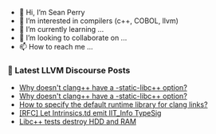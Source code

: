 - 👋 Hi, I’m Sean Perry
- 👀 I’m interested in compilers (c++, COBOL, llvm)
- 🌱 I’m currently learning ...
- 💞️ I’m looking to collaborate on ...
- 📫 How to reach me ...

<!---
s66perry/s66perry is a ✨ special ✨ repository because its `README.md` (this file) appears on your GitHub profile.
You can click the Preview link to take a look at your changes.
--->
### 📕 Latest LLVM Discourse Posts

<!-- DISCOURSE-LLVM:START -->
- [Why doesn&#39;t clang++ have a -static-libc++ option?](https://discourse.llvm.org/t/why-doesnt-clang-have-a-static-libc-option/69536#post_2)
- [Why doesn&#39;t clang++ have a -static-libc++ option?](https://discourse.llvm.org/t/why-doesnt-clang-have-a-static-libc-option/69536#post_1)
- [How to specify the default runtime library for clang links?](https://discourse.llvm.org/t/how-to-specify-the-default-runtime-library-for-clang-links/69519#post_5)
- [[RFC] Let Intrinsics.td emit IIT_Info TypeSig](https://discourse.llvm.org/t/rfc-let-intrinsics-td-emit-iit-info-typesig/69186#post_5)
- [Libc++ tests destroy HDD and RAM](https://discourse.llvm.org/t/libc-tests-destroy-hdd-and-ram/67114#post_5)
<!-- DISCOURSE-LLVM:END -->
